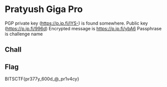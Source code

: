 # Pratyush Giga Pro

PGP private key (https://p.ip.fi/lYS-) is found somewhere. Public key (https://p.ip.fi/996d)
Encrypted message is https://p.ip.fi/ybA6
Passphrase is challenge name

## Chall

## Flag

BITSCTF{pr377y_600d_@_pr1v4cy}
